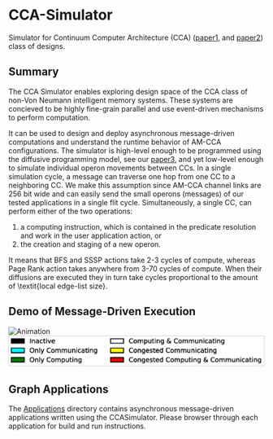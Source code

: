 # CCA-Simulator
Simulator for Continuum Computer Architecture (CCA) ([paper1](https://superfri.org/index.php/superfri/article/view/188), and [paper2](https://arxiv.org/abs/2402.02576)) class of designs.

## Summary
The CCA Simulator enables exploring design space of the CCA class of non-Von Neumann intelligent memory systems. These systems are concieved to be highly fine-grain parallel and use event-driven mechanisms to perform computation.

It can be used to design and deploy asynchronous message-driven computations and understand the runtime behavior of AM-CCA configurations. The simulator is high-level enough to be programmed using the diffusive programming model, see our [paper3](https://arxiv.org/abs/2402.06086), and yet low-level enough to simulate individual operon movements between CCs. In a single simulation cycle, a message can traverse one hop from one CC to a neighboring CC. We make this assumption since AM-CCA channel links are $256$ bit wide and can easily send the small operons (messages) of our tested applications in a single flit cycle. Simultaneously, a single CC, can perform either of the two operations: 
1. a computing instruction, which is contained in the predicate resolution and work in the user application action, or 
2. the creation and staging of a new operon.

It means that BFS and SSSP actions take $2$-$3$ cycles of compute, whereas Page Rank action takes anywhere from $3$-$70$ cycles of compute. When their diffusions are executed they in turn take cycles proportional to the amount of \textit{local edge-list size}.

## Demo of Message-Driven Execution
<img src="Analytics/Animations/BFS_32x32_v_1024_e_10240_th_ON_SH_ON.gif" alt="Animation" width="800"/>

<img src="Analytics/Animations/Legend_Animation.png" alt="Legend" width="800"/>

## Graph Applications
The [Applications](/Applications/) directory contains asynchronous message-driven applications written using the CCASimulator. Please browser through each application for build and run instructions.
